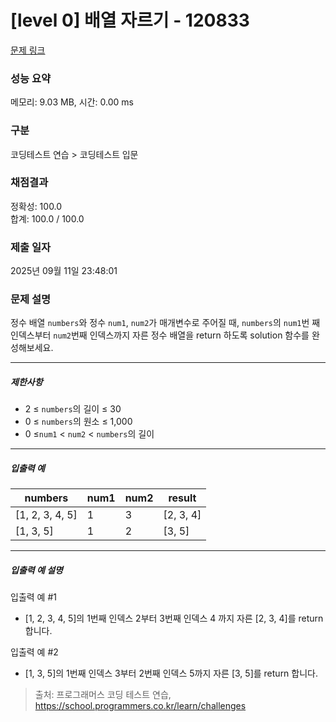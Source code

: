 # [level 0] 배열 자르기 - 120833 

[문제 링크](https://school.programmers.co.kr/learn/courses/30/lessons/120833) 

### 성능 요약

메모리: 9.03 MB, 시간: 0.00 ms

### 구분

코딩테스트 연습 > 코딩테스트 입문

### 채점결과

정확성: 100.0<br/>합계: 100.0 / 100.0

### 제출 일자

2025년 09월 11일 23:48:01

### 문제 설명

<p style="user-select: auto !important;">정수 배열 <code style="user-select: auto !important;">numbers</code>와 정수 <code style="user-select: auto !important;">num1</code>, <code style="user-select: auto !important;">num2</code>가 매개변수로 주어질 때, <code style="user-select: auto !important;">numbers</code>의 <code style="user-select: auto !important;">num1</code>번 째 인덱스부터 <code style="user-select: auto !important;">num2</code>번째 인덱스까지 자른 정수 배열을 return 하도록 solution 함수를 완성해보세요.</p>

<hr style="user-select: auto !important;">

<h5 style="user-select: auto !important;">제한사항</h5>

<ul style="user-select: auto !important;">
<li style="user-select: auto !important;">2 ≤ <code style="user-select: auto !important;">numbers</code>의 길이 ≤ 30</li>
<li style="user-select: auto !important;">0 ≤ <code style="user-select: auto !important;">numbers</code>의 원소 ≤ 1,000</li>
<li style="user-select: auto !important;">0 ≤<code style="user-select: auto !important;">num1</code> &lt; <code style="user-select: auto !important;">num2</code> &lt; <code style="user-select: auto !important;">numbers</code>의 길이</li>
</ul>

<hr style="user-select: auto !important;">

<h5 style="user-select: auto !important;">입출력 예</h5>
<table class="table" style="user-select: auto !important;">
        <thead style="user-select: auto !important;"><tr style="user-select: auto !important;">
<th style="user-select: auto !important;">numbers</th>
<th style="user-select: auto !important;">num1</th>
<th style="user-select: auto !important;">num2</th>
<th style="user-select: auto !important;">result</th>
</tr>
</thead>
        <tbody style="user-select: auto !important;"><tr style="user-select: auto !important;">
<td style="user-select: auto !important;">[1, 2, 3, 4, 5]</td>
<td style="user-select: auto !important;">1</td>
<td style="user-select: auto !important;">3</td>
<td style="user-select: auto !important;">[2, 3, 4]</td>
</tr>
<tr style="user-select: auto !important;">
<td style="user-select: auto !important;">[1, 3, 5]</td>
<td style="user-select: auto !important;">1</td>
<td style="user-select: auto !important;">2</td>
<td style="user-select: auto !important;">[3, 5]</td>
</tr>
</tbody>
      </table>
<hr style="user-select: auto !important;">

<h5 style="user-select: auto !important;">입출력 예 설명</h5>

<p style="user-select: auto !important;">입출력 예 #1</p>

<ul style="user-select: auto !important;">
<li style="user-select: auto !important;">[1, 2, 3, 4, 5]의 1번째 인덱스 2부터 3번째 인덱스 4 까지 자른 [2, 3, 4]를 return 합니다.</li>
</ul>

<p style="user-select: auto !important;">입출력 예 #2</p>

<ul style="user-select: auto !important;">
<li style="user-select: auto !important;">[1, 3, 5]의 1번째 인덱스 3부터 2번째 인덱스 5까지 자른 [3, 5]를 return 합니다.</li>
</ul>


> 출처: 프로그래머스 코딩 테스트 연습, https://school.programmers.co.kr/learn/challenges